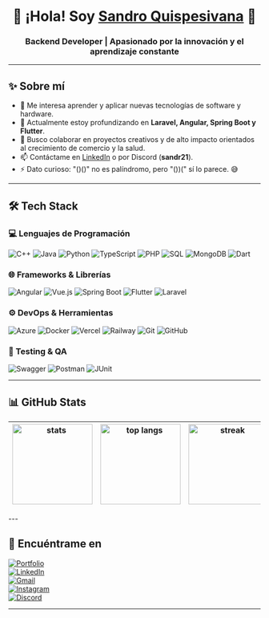 <!-- Encabezado animado -->
<h1 align="center">👋 ¡Hola! Soy <a href="https://sandro-quispesivana.vercel.app/">Sandro Quispesivana</a> 🚀</h1>
<h3 align="center">Backend Developer | Apasionado por la innovación y el aprendizaje constante</h3>

---

## ✨ Sobre mí

- 👀 Me interesa aprender y aplicar nuevas tecnologías de software y hardware.  
- 🌱 Actualmente estoy profundizando en **Laravel, Angular, Spring Boot y Flutter**.  
- 💞️ Busco colaborar en proyectos creativos y de alto impacto orientados al crecimiento de comercio y la salud.  
- 📫 Contáctame en [LinkedIn](https://www.linkedin.com/in/claudio-sandro-quispesivana-torres/) o por Discord (**sandr21**).  
- ⚡ Dato curioso: "()()" no es palíndromo, pero "())(" sí lo parece. 😅  

---

## 🛠️ Tech Stack

### 💻 Lenguajes de Programación
![C++](https://img.shields.io/badge/C++-00599C?style=flat&logo=c%2B%2B&logoColor=white)
![Java](https://img.shields.io/badge/Java-007396?style=flat&logo=java&logoColor=white)
![Python](https://img.shields.io/badge/Python-3776AB?style=flat&logo=python&logoColor=white)
![TypeScript](https://img.shields.io/badge/TypeScript-007ACC?style=flat&logo=typescript&logoColor=white)
![PHP](https://img.shields.io/badge/PHP-777BB4?style=flat&logo=php&logoColor=white)
![SQL](https://img.shields.io/badge/SQL-003B57?style=flat&logo=database&logoColor=white)
![MongoDB](https://img.shields.io/badge/MongoDB-47A248?style=flat&logo=mongodb&logoColor=white)
![Dart](https://img.shields.io/badge/Dart-0175C2?style=flat&logo=dart&logoColor=white)

### 🌐 Frameworks & Librerías
![Angular](https://img.shields.io/badge/Angular-DD0031?style=flat&logo=angular&logoColor=white)
![Vue.js](https://img.shields.io/badge/Vue.js-4FC08D?style=flat&logo=vue.js&logoColor=white)
![Spring Boot](https://img.shields.io/badge/Spring_Boot-6DB33F?style=flat&logo=spring-boot&logoColor=white)
![Flutter](https://img.shields.io/badge/Flutter-02569B?style=flat&logo=flutter&logoColor=white)
![Laravel](https://img.shields.io/badge/Laravel-FF2D20?style=flat&logo=laravel&logoColor=white)

### ⚙️ DevOps & Herramientas
![Azure](https://img.shields.io/badge/Azure-0078D4?style=flat&logo=microsoftazure&logoColor=white)
![Docker](https://img.shields.io/badge/Docker-2496ED?style=flat&logo=docker&logoColor=white)
![Vercel](https://img.shields.io/badge/Vercel-000000?style=flat&logo=vercel&logoColor=white)
![Railway](https://img.shields.io/badge/Railway-0B0D0E?style=flat&logo=railway&logoColor=white)
![Git](https://img.shields.io/badge/Git-F05032?style=flat&logo=git&logoColor=white)
![GitHub](https://img.shields.io/badge/GitHub-181717?style=flat&logo=github&logoColor=white)

### 🧪 Testing & QA
![Swagger](https://img.shields.io/badge/Swagger-85EA2D?style=flat&logo=swagger&logoColor=black)
![Postman](https://img.shields.io/badge/Postman-FF6C37?style=flat&logo=postman&logoColor=white)
![JUnit](https://img.shields.io/badge/JUnit-25A162?style=flat&logo=junit5&logoColor=white)

---

## 📊 GitHub Stats

<div align="center">

| <img src="https://github-readme-stats.vercel.app/api?username=sandroqt&show_icons=true&theme=tokyonight" alt="stats" height="160"/> | <img src="https://github-readme-stats.vercel.app/api/top-langs/?username=sandroqt&layout=compact&theme=tokyonight" alt="top langs" height="160"/> | <img src="https://streak-stats.demolab.com?user=sandroqt&theme=tokyonight&date_format=j%20M%5B%20Y%5D" alt="streak" height="160"/> |
|---|---|---|

</div>
---

## 🔗 Encuéntrame en

[![Portfolio](https://img.shields.io/badge/🌐%20Portafolio-000000?style=for-the-badge)](https://sandro-quispesivana.vercel.app/)  
[![LinkedIn](https://img.shields.io/badge/LinkedIn-0A66C2?style=for-the-badge&logo=linkedin&logoColor=white)](https://www.linkedin.com/in/claudio-sandro-quispesivana-torres/)  
[![Gmail](https://img.shields.io/badge/Gmail-EA4335?style=for-the-badge&logo=gmail&logoColor=white)](mailto:quispesivanasandro2005@gmail.com)  
[![Instagram](https://img.shields.io/badge/Instagram-E4405F?style=for-the-badge&logo=instagram&logoColor=white)](https://www.instagram.com/sanderoqt/)  
[![Discord](https://img.shields.io/badge/Discord-5865F2?style=for-the-badge&logo=discord&logoColor=white)](https://discordapp.com/users/sandr21)  

---
